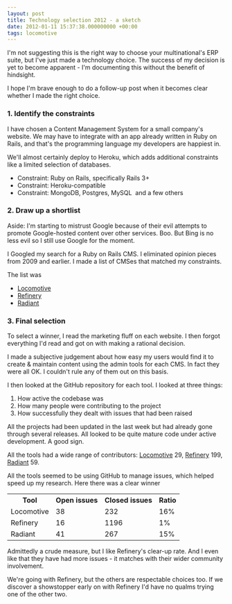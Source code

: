 ```yaml
---
layout: post
title: Technology selection 2012 - a sketch
date: 2012-01-11 15:37:38.000000000 +00:00
tags: locomotive
---
```

I'm not suggesting this is the right way to choose your multinational's ERP suite, but I've just made a technology choice. The success of my decision is yet to become apparent - I'm documenting this without the benefit of hindsight.

I hope I'm brave enough to do a follow-up post when it becomes clear whether I made the right choice.
<h3>1. Identify the constraints</h3>
I have chosen a Content Management System for a small company's website. We may have to integrate with an app already written in Ruby on Rails, and that's the programming language my developers are happiest in.

We'll almost certainly deploy to Heroku, which adds additional constraints like a limited selection of databases.
<ul>
	<li>Constraint: Ruby on Rails, specifically Rails 3+</li>
	<li>Constraint: Heroku-compatible</li>
	<li>Constraint: MongoDB, Postgres, MySQL  and a few others</li>
</ul>
<h3>2. Draw up a shortlist</h3>
Aside: I'm starting to mistrust Google because of their evil attempts to promote Google-hosted content over other services. Boo. But Bing is no less evil so I still use Google for the moment.

I Googled my search for a Ruby on Rails CMS. I eliminated opinion pieces from 2009 and earlier. I made a list of CMSes that matched my constraints.

The list was
<ul>
	<li><a href="http://www.locomotivecms.com/" target="_blank">Locomotive</a></li>
	<li><a href="http://refinerycms.com/" target="_blank">Refinery</a></li>
	<li><a href="http://radiantcms.org/" target="_blank">Radiant</a></li>
</ul>
<h3>3. Final selection</h3>
To select a winner, I read the marketing fluff on each website. I then forgot everything I'd read and got on with making a rational decision.

I made a subjective judgement about how easy my users would find it to create &amp; maintain content using the admin tools for each CMS. In fact they were all OK. I couldn't rule any of them out on this basis.

I then looked at the GitHub repository for each tool. I looked at three things:
<ol>
	<li>How active the codebase was</li>
	<li>How many people were contributing to the project</li>
	<li>How successfully they dealt with issues that had been raised</li>
</ol>
All the projects had been updated in the last week but had already gone through several releases. All looked to be quite mature code under active development. A good sign.

All the tools had a wide range of contributors: <a href="https://github.com/locomotivecms/engine" target="_blank">Locomotive</a> 29, <a href="https://github.com/resolve/refinerycms" target="_blank">Refinery</a> 199, <a href="https://github.com/radiant/radiant" target="_blank">Radiant</a> 59.

All the tools seemed to be using GitHub to manage issues, which helped speed up my research. Here there was a clear winner
<table>
<tbody>
<tr>
<th>Tool</th>
<th>Open issues</th>
<th>Closed issues</th>
<th>Ratio</th>
</tr>
<tr>
<td>Locomotive</td>
<td>38</td>
<td>232</td>
<td>16%</td>
</tr>
<tr>
<td>Refinery</td>
<td>16</td>
<td>1196</td>
<td>1%</td>
</tr>
<tr>
<td>Radiant</td>
<td>41</td>
<td>267</td>
<td>15%</td>
</tr>
</tbody>
</table>
Admittedly a crude measure, but I like Refinery's clear-up rate. And I even like that they have had more issues - it matches with their wider community involvement.

We're going with Refinery, but the others are respectable choices too. If we discover a showstopper early on with Refinery I'd have no qualms trying one of the other two.

&nbsp;
